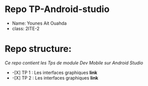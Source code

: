 # Repo TP-Android-studio
- Name: Younes Ait Ouahda
- class: 2ITE-2 
 # Repo structure:
 _Ce repo contient les Tps de module Dev Mobile sur Android Studio_
<ul>
    <li> -[X] TP 1 : Les interfaces graphiques <b>link</b></li>
    <li> -[X] TP 2 : Les interfaces graphiques <b>link</b></li>
</ul>